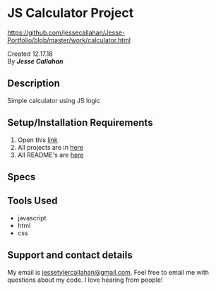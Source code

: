 # JS Calculator Project
https://github.com/jessecallahan/Jesse-Portfolio/blob/master/work/calculator.html

Created 12.17.18</br>
By _**Jesse Callahan**_</br>

## Description
Simple calculator using JS logic

## Setup/Installation Requirements

1. Open this [link](https://github.com/jessecallahan/Jesse-Portfolio/blob/master/work/calculator.html)
3. All projects are in [here](https://github.com/jessecallahan/Jesse-Portfolio/tree/master/work)
4. All README's are [here](https://github.com/jessecallahan/Jesse-Portfolio/tree/master/readme)

## Specs

## Tools Used
* javascript
* html 
* css

## Support and contact details

My email is jessetylercallahan@gmail.com. Feel free to email me with questions about my code. I love hearing from people!

